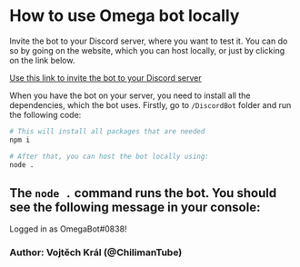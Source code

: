 # How to use Omega bot locally

Invite the bot to your Discord server, where you want to test it. You can do so by going on the website, which you can host locally, or just by clicking on the link below.

[Use this link to invite the bot to your Discord server](https://discord.com/api/oauth2/authorize?client_id=1101441641593700432&permissions=8&scope=bot)

When you have the bot on your server, you need to install all the dependencies, which the bot uses.
Firstly, go to `/DiscordBot` folder and run the following code:

```bash 
# This will install all packages that are needed
npm i

# After that, you can host the bot locally using:
node .
```

## The `node .` command runs the bot. You should see the following message in your console:

Logged in as OmegaBot#0838!

### Author: Vojtěch Král (@ChilimanTube)